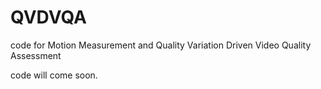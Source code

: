 # QVDVQA
code for Motion Measurement and Quality Variation Driven Video Quality Assessment

code will come soon.
